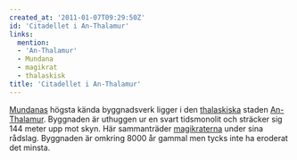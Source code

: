 ```yaml
---
created_at: '2011-01-07T09:29:50Z'
id: 'Citadellet i An-Thalamur'
links:
  mention:
  - 'An-Thalamur'
  - Mundana
  - magikrat
  - thalaskisk
title: 'Citadellet i An-Thalamur'
---
```


[Mundanas] högsta kända byggnadsverk ligger i den [thalaskiska] staden [An-Thalamur]. Byggnaden är
uthuggen ur en svart tidsmonolit och sträcker sig 144 meter upp mot skyn. Här sammanträder
[magikraterna] under sina rådslag. Byggnaden är omkring 8000 år gammal men tycks inte ha eroderat
det minsta.

  [Mundanas]: Mundana
  [thalaskiska]: thalaskisk
  [An-Thalamur]: An-Thalamur
  [magikraterna]: magikrat

